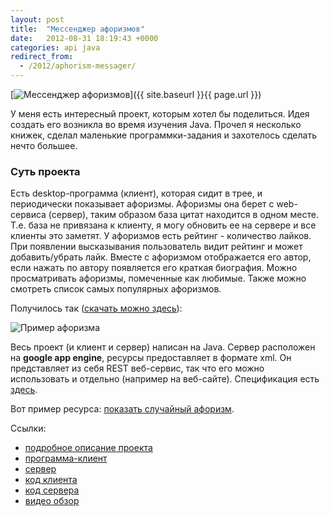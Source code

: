 ```yaml
---
layout: post
title:  "Мессенджер афоризмов"
date:   2012-08-31 18:19:43 +0000
categories: api java
redirect_from:
  - /2012/aphorism-messager/
---
```


[![Мессенджер афоризмов](/assets/images/posts/2012-08-31-aphorism-messenger/owl_48x48.png "Мессенджер афоризмов")]({{ site.baseurl }}{{ page.url }})

У меня есть интересный проект, которым хотел бы поделиться. Идея создать его возникла во время изучения Java. Прочел я несколько книжек, сделал маленькие программки-задания и захотелось сделать нечто большее.

<!--more-->

### Суть проекта

Есть desktop-программа (клиент), которая сидит в трее, и периодически показывает афоризмы. Афоризмы она берет с web-сервиса (сервер), таким образом база цитат находится в одном месте. Т.е. база не привязана к клиенту, я могу обновить ее на сервере и все клиенты это заметят. У афоризмов есть рейтинг - количество лайков. При появлении высказывания пользователь видит рейтинг и может добавить/убрать лайк. Вместе с афоризмом отображается его автор, если нажать по автору появляется его краткая биография. Можно просматривать афоризмы, помеченные как любимые. Также можно смотреть список самых популярных афоризмов.

Получилось так ([скачать можно здесь](https://sourceforge.net/projects/bwtclient/)):

![Пример афоризма](/assets/images/posts/2012-08-31-aphorism-messenger/just-aphorism.png "Пример афоризма")

Весь проект (и клиент и сервер) написан на Java. Сервер расположен на **google app engine**, ресурсы предоставляет в формате xml. Он представляет из себя REST веб-сервис, так что его можно использовать и отдельно (например на веб-сайте). Спецификация есть [здесь](https://bestwisethoughts.appspot.com/).


Вот пример ресурса: [показать случайный афоризм](https://bestwisethoughts.appspot.com/1.0/thought/get/random).


Ссылки:

- [подробное описание проекта](http://freehabr.ru/blog/gotome/2104.html)
- [программа-клиент](http://sourceforge.net/projects/bwtclient/)
- [сервер](http://bestwisethoughts.appspot.com/)
- [код клиента](http://sourceforge.net/p/bwtclient/code/)
- [код сервера](http://sourceforge.net/p/bwtserver/code/)
- [видео обзор](http://www.youtube.com/watch?v=AIJywgQKatY)
